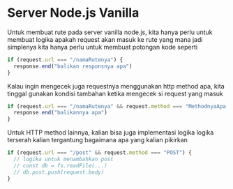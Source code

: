 # Server Node.js Vanilla

Untuk membuat rute pada server vanilla node.js, kita hanya perlu untuk membuat logika apakah request akan masuk ke rute yang mana jadi simplenya kita hanya perlu untuk membuat potongan kode seperti

```js
if (request.url === "/namaRutenya") {
  response.end("balikan responsnya apa")
}
```

Kalau ingin mengecek juga requestnya menggunakan http method apa, kita tinggal gunakan kondisi tambahan ketika mengecek si request yang masuk

```js
if (request.url === "/namaRutenya" && request.method === "MethodnyaApa contohnya: GET") {
  response.end("balikannya apa")
}
```

Untuk HTTP method lainnya, kalian bisa juga implementasi logika logika terserah kalian tergantung bagaimana apa yang kalian pikirkan

```js
if (request.url === "/post" && request.method === "POST") {
  // logika untuk menambahkan post
  // const db = fs.readFile(...)
  // db.post.push(request.body)
}
```